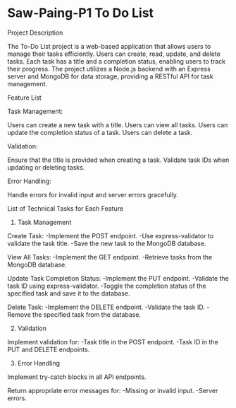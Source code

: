 # Saw-Paing-P1 To Do List

Project Description

The To-Do List project is a web-based application that allows users to manage their tasks efficiently. Users can create, read, update, and delete tasks. Each task has a title and a completion status, enabling users to track their progress. The project utilizes a Node.js backend with an Express server and MongoDB for data storage, providing a RESTful API for task management.

Feature List

Task Management:

Users can create a new task with a title.
Users can view all tasks.
Users can update the completion status of a task.
Users can delete a task.

Validation:

Ensure that the title is provided when creating a task.
Validate task IDs when updating or deleting tasks.

Error Handling:

Handle errors for invalid input and server errors gracefully.

List of Technical Tasks for Each Feature

1. Task Management

Create Task:
-Implement the POST endpoint.
-Use express-validator to validate the task title.
-Save the new task to the MongoDB database.

View All Tasks:
-Implement the GET endpoint.
-Retrieve tasks from the MongoDB database.

Update Task Completion Status:
-Implement the PUT endpoint.
-Validate the task ID using express-validator.
-Toggle the completion status of the specified task and save it to the database.

Delete Task:
-Implement the DELETE endpoint.
-Validate the task ID.
-Remove the specified task from the database.

2. Validation

Implement validation for:
-Task title in the POST endpoint.
-Task ID in the PUT and DELETE endpoints.

3. Error Handling

Implement try-catch blocks in all API endpoints.

Return appropriate error messages for:
-Missing or invalid input.
-Server errors.